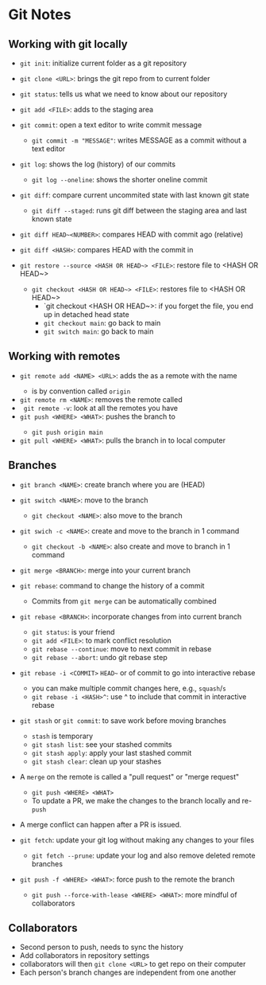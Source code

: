 # Git Notes

## Working with git locally

- `git init`: initialize current folder as a git repository
- `git clone <URL>`: brings the git repo from <URL> to current folder
- `git status`: tells us what we need to know about our repository

- `git add <FILE>`: adds <FILE> to the staging area
- `git commit`: open a text editor to write commit message
    - `git commit -m "MESSAGE"`: writes MESSAGE as a commit without a text editor

- `git log`: shows the log (history) of our commits
    - `git log --oneline`: shows the shorter oneline commit

- `git diff`: compare current uncommited state with last known git state
    - `git diff --staged`: runs git diff between the staging area and last known state
- `git diff HEAD~<NUMBER>`: compares HEAD with commit <NUMBER> ago (relative)
- `git diff <HASH>`: compares HEAD with the commit in <HASH>

- `git restore --source <HASH OR HEAD~> <FILE>`: restore file to <HASH OR HEAD~>
    - `git checkout <HASH OR HEAD~> <FILE>`: restores file to <HASH OR HEAD~>
        - `git checkout <HASH OR HEAD~>: if you forget the file, you end up in detached head state
        - `git checkout main`: go back to main
        - `git switch main`: go back to main

## Working with remotes

- `git remote add <NAME> <URL>`: adds the <URL> as a remote with the name <NAME>
    - <NAME> is by convention called `origin`
- `git remote rm <NAME>`: removes the remote called <NAME>
- ` git remote -v`: look at all the remotes you have
- `git push <WHERE> <WHAT>`: pushes the <WHAT> branch to <WHERE>
    - `git push origin main`
- `git pull <WHERE> <WHAT>`: pulls the <WHAT> branch in <WHERE> to local computer

## Branches

- `git branch <NAME>`: create branch <NAME> where you are (HEAD)
- `git switch <NAME>`: move to the branch <NAME>
    - `git checkout <NAME>`: also move to the branch <NAME>
- `git swich -c <NAME>`: create and move to the branch <NAME> in 1 command
    - `git checkout -b <NAME>`: also create and move to branch <NAME> in 1 command

- `git merge <BRANCH>`: merge <BRANCH> into your current branch
- `git rebase`: command to change the history of a commit
    - Commits from `git merge` can be automatically combined
- `git rebase <BRANCH>`: incorporate changes from <BRANCH> into current branch
    - `git status`: is your friend
    - `git add <FILE>`: to mark conflict resolution
    - `git rebase --continue`: move to next commit in rebase
    - `git rebase --abort`: undo git rebase step
- `git rebase -i <COMMIT>` `HEAD~` or <HASH> of commit to go into interactive rebase
    - you can make multiple commit changes here, e.g., `squash`/`s`
    - `git rebase -i <HASH>^`: use ^ to include that commit in interactive rebase
- `git stash` or `git commit`: to save work before moving branches
    - `stash` is temporary
    - `git stash list`: see your stashed commits
    - `git stash apply`: apply your last stashed commit
    - `git stash clear`: clean up your stashes

- A `merge` on the remote is called a "pull request" or "merge request"
    - `git push <WHERE> <WHAT>`
    - To update a PR, we make the changes to the branch locally and re-`push`

- A merge conflict can happen after a PR is issued.
- `git fetch`: update your git log without making any changes to your files
    - `git fetch --prune`: update your log and also remove deleted remote branches

- `git push -f <WHERE> <WHAT>`: force push to the remote <WHERE> the branch <WHAT>
    - `git push --force-with-lease <WHERE> <WHAT>`: more mindful of collaborators

## Collaborators

- Second person to push, needs to sync the history
- Add collaborators in repository settings
- collaborators will then `git clone <URL>` to get repo on their computer
- Each person's branch changes are independent from one another

